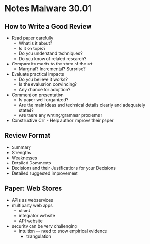 # Notes Malware 30.01

## How to Write a Good Review
- Read paper carefully
  - What is it about?
  - Is it on topic?
  - Do you understand techniques?
  - Do you know of related research?
- Compare its merits to the state of the art
  - Marginal? Incremental? Surprise?
- Evaluate practical impacts
  - Do you believe it works?
  - Is the evaluation convincing?
  - Any chance for adoption?
- Comment on presentation
  - Is paper well-organized?
  - Are the main ideas and technical details clearly and adequately stated?
  - Are there any writing/grammar problems?
- Constructive Crit - Help author improve their paper

## Review Format
- Summary
- Strengths
- Weaknesses
- Detailed Comments
- Decisions and their Justifications for your Decisions
- Detailed suggested improvement

## Paper: Web Stores
  - APIs as webservices
  - multiparty web apps
    - client
    - integrator website
    - API website
  - security can be very challenging
    - intuition -- need to show empirical evidence
      - triangulation
